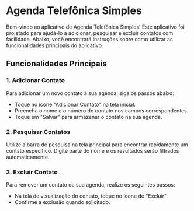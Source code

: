 # Agenda Telefônica Simples

Bem-vindo ao aplicativo de Agenda Telefônica Simples! Este aplicativo foi projetado para ajudá-lo a adicionar, pesquisar e excluir contatos com facilidade. Abaixo, você encontrará instruções sobre como utilizar as funcionalidades principais do aplicativo.

## Funcionalidades Principais

### 1. Adicionar Contato
Para adicionar um novo contato à sua agenda, siga os passos abaixo:
- Toque no ícone "Adicionar Contato" na tela inicial.
- Preencha o nome e o número do contato nos campos correspondentes.
- Toque em "Salvar" para armazenar o contato na sua agenda.

### 2. Pesquisar Contatos
Utilize a barra de pesquisa na tela principal para encontrar rapidamente um contato específico. Digite parte do nome e os resultados serão filtrados automaticamente.

### 3. Excluir Contato
Para remover um contato da sua agenda, realize os seguintes passos:
- Na tela de visualização do contato, toque no ícone de "Excluir".
- Confirme a exclusão quando solicitado.
